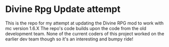 Divine Rpg Update attempt
==========

This is the repo for my attempt at updating the Divine RPG mod to work with mc version 1.6.X
The repo's code builds upon the code from the old development team.
None of the current coders of this project worked on the earlier dev team though so it's an interesting and bumpy ride!


